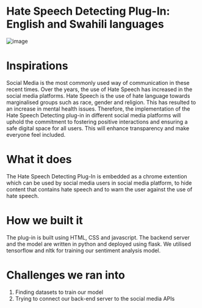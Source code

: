 # Hate Speech Detecting Plug-In: English and Swahili languages
![image](https://github.com/user-attachments/assets/a3370acf-c70b-431c-b80d-06a397cd7e42)
# Inspirations
Social Media is the most commonly used way of communication in these recent times. Over the years,  the use of Hate Speech has increased in the social media platforms. Hate Speech is the use of hate language towards marginalised groups such as race, gender and religion. This has resulted to an increase in mental health issues. Therefore, the implementation of the Hate Speech Detecting plug-in in different social media platforms will uphold the commitment to fostering positive interactions and ensuring a safe digital space for all users. This will enhance transparency and make everyone feel included.
# What it does
The Hate Speech Detecting Plug-In is embedded as a chrome extention which can be used by social media users in social media platform, to hide content that contains hate speech and to warn the user against the use of hate speech.
# How we built it
The plug-in is built using HTML, CSS and javascript. The backend server and the model are written in python and deployed using flask. We utilised tensorflow and nltk for training our sentiment analysis model.
# Challenges we ran into
1. Finding datasets to train our model
2. Trying to connect our back-end server to the social media APIs

